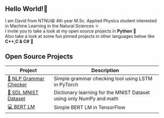 ## Hello World!👋 
I am David from NTNU😄 4th year M.Sc. Applied Physics student interested in Machine Learning in the Natural Sciences ⚛️ <br>
I invite you to take a look at my open source projects in **Python** 🐍 <br>
Also take a look at some fun pinned projects in other languages below like **C++,C & C#** 🌟

## Open Source Projects
| Project | Description |
|---------|-------------|
| [💬 NLP Grammar Checker](https://github.com/davidomanovic/Machine-Learning/tree/main/NLP%20Grammar%20Checker) | Simple grammar checking tool using LSTM in PyTorch |
| [📃 SDL MNIST Dataset](https://github.com/davidomanovic/Machine-Learning/tree/main/SDL%20MNIST%20Dataset) | Dictionary learning for the MNIST Dataset using only NumPy and math|
| [💻 BERT LM](https://github.com/davidomanovic/Machine-Learning/tree/main/BERT) | Simple BERT LM in TensorFlow |


<!--
**davidomanovic/davidomanovic** is a ✨ _special_ ✨ repository because its `README.md` (this file) appears on your GitHub profile.

Here are some ideas to get you started:

- 🔭 I’m currently working on ...
- 🌱 I’m currently learning ...
- 👯 I’m looking to collaborate on ...
- 🤔 I’m looking for help with ...
- 💬 Ask me about ...
- 📫 How to reach me: ...
- 😄 Pronouns: ...
- ⚡ Fun fact: ...
-->

